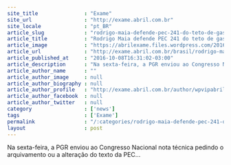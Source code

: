 ```yaml
---
site_title               : "Exame"
site_url                 : "http://exame.abril.com.br"
site_locale              : "pt_BR"
article_slug             : "rodrigo-maia-defende-pec-241-do-teto-de-gastos"
article_title            : "Rodrigo Maia defende PEC 241 do teto de gastos"
article_image            : "https://abrilexame.files.wordpress.com/2016/10/size_960_16_9_2016-07-13t225520z_1429180634_s1aetpkqceaa_rtrmadp_3_brazil-politics1.jpg?quality=70&strip=all&w=960"
article_url              : "http://exame.abril.com.br/brasil/rodrigo-maia-defende-pec-241-do-teto-de-gastos/"
article_published_at     : "2016-10-08T16:31:02-03:00"
article_description      : "Na sexta-feira, a PGR enviou ao Congresso Nacional nota técnica pedindo o arquivamento ou a alteração do texto da PEC..."
article_author_name      : ""
article_author_image     : null
article_author_biography : null
article_author_profile   : "http://exame.abril.com.br/author/wpvipabril/"
article_author_facebook  : null
article_author_twitter   : null
category                 : ['news']
tags                     : ['Exame']
permalink                : "/:categories/rodrigo-maia-defende-pec-241-do-teto-de-gastos/"
layout                   : post
---
```


Na sexta-feira, a PGR enviou ao Congresso Nacional nota técnica pedindo o arquivamento ou a alteração do texto da PEC...
